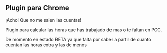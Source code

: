 ## Plugin para Chrome

¡Acho!
Que no me salen las cuentas!

Plugin para calcular las horas que has trabajado de mas o te faltan en PCC.

De momento en estado BETA ya que falta por saber a partir de cuanto cuentan las horas extra y las de menos

